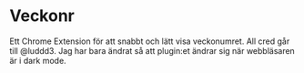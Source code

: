# Veckonr
Ett Chrome Extension för att snabbt och lätt visa veckonumret. All cred går till @luddd3. Jag har bara ändrat så att plugin:et ändrar sig när webbläsaren är i dark mode.

